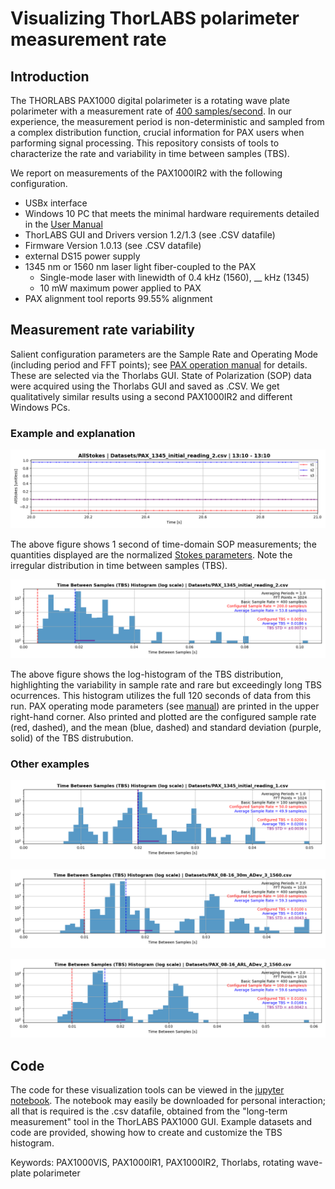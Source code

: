# Visualizing ThorLABS polarimeter measurement rate

## Introduction
The THORLABS PAX1000 digital polarimeter is a rotating wave plate polarimeter with a measurement rate of [400 samples/second](https://www.thorlabs.com/newgrouppage9.cfm?objectgroup_id=1564). In our experience, the measurement period is non-deterministic and sampled from a complex distribution function, crucial information for PAX users when parforming signal processing. This repository consists of tools to characterize the rate and variability in time between samples (TBS).

We report on measurements of the PAX1000IR2 with the following configuration.
* USBx interface
* Windows 10 PC that meets the minimal hardware requirements detailed in the [User Manual](https://www.thorlabs.com/thorproduct.cfm?partnumber=PAX1000IR2)
* ThorLABS GUI and Drivers version 1.2/1.3 (see .CSV datafile)
* Firmware Version 1.0.13 (see .CSV datafile)
* external DS15 power supply
* 1345 nm or 1560 nm laser light fiber-coupled to the PAX
  * Single-mode laser with linewidth of 0.4 kHz (1560), __ kHz (1345)
  * 10 mW maximum power applied to PAX
* PAX alignment tool reports 99.55% alignment

## Measurement rate variability
Salient configuration parameters are the Sample Rate and Operating Mode (including period and FFT points); see [PAX operation manual](https://www.thorlabs.com/thorproduct.cfm?partnumber=PAX1000IR2) for details. These are selected via the Thorlabs GUI. State of Polarization (SOP) data were acquired using the Thorlabs GUI and saved as .CSV. We get qualitatively similar results using a second PAX1000IR2 and different Windows PCs.

### Example and explanation
![Measurement plot](pax_hist_photos/meas_1.png "Measurement plot")

The above figure shows 1 second of time-domain SOP measurements; the quantities displayed are the normalized [Stokes parameters](https://en.wikipedia.org/wiki/Stokes_parameters). Note the irregular distribution in time between samples (TBS).

<!-- ![Histogram plot](pax_hist_photos/hist_nolog_1.png "Histogram plot") -->

![Log Histogram plot](pax_hist_photos/hist_1.png "Log Histogram plot")

The above figure shows the log-histogram of the TBS distribution, highlighting the variability in sample rate and rare but exceedingly long TBS ocurrences. This histogram utilizes the full 120 seconds of data from this run. PAX operating mode parameters (see [manual](https://www.thorlabs.com/thorproduct.cfm?partnumber=PAX1000IR2)) are printed in the upper right-hand corner. Also printed and plotted are the configured sample rate (red, dashed), and the mean (blue, dashed) and standard deviation (purple, solid) of the TBS distrubution.

### Other examples

![Log Histogram plot](pax_hist_photos/hist_2.png "Log Histogram plot")

![Log Histogram plot](pax_hist_photos/hist_3.png "Log Histogram plot")

![Log Histogram plot](pax_hist_photos/hist_4.png "Log Histogram plot")

## Code
The code for these visualization tools can be viewed in the [jupyter notebook](PAX_code/PAX_Code_Notebook_Github.ipynb). The notebook may easily be downloaded for personal interaction; all that is required is the .csv datafile, obtained from the "long-term measurement" tool in the ThorLABS PAX1000 GUI. Example datasets and code are provided, showing how to create and customize the TBS histogram.


Keywords: PAX1000VIS, PAX1000IR1, PAX1000IR2, Thorlabs, rotating wave-plate polarimeter
